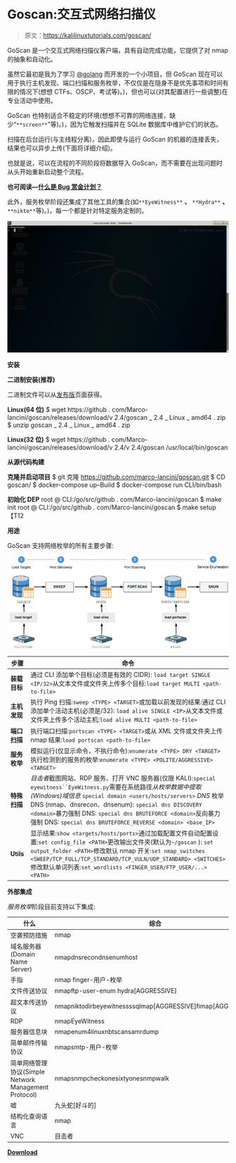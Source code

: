 # Goscan:交互式网络扫描仪

> 原文：<https://kalilinuxtutorials.com/goscan/>

GoScan 是一个交互式网络扫描仪客户端，具有自动完成功能，它提供了对 nmap 的抽象和自动化。

虽然它最初是我为了学习 [@golang](https://twitter.com/golang) 而开发的一个小项目，但 GoScan 现在可以用于执行主机发现、端口扫描和服务枚举，不仅仅是在隐身不是优先事项和时间有限的情况下(想想 CTFs、OSCP、考试等)。)，但也可以(对其配置进行一些调整)在专业活动中使用。

GoScan 也特别适合不稳定的环境(想想不可靠的网络连接，缺少“`**screen**`”等)。)，因为它触发扫描并在 SQLite 数据库中维护它们的状态。

扫描在后台运行(与主线程分离)，因此即使与运行 GoScan 的机器的连接丢失，结果也可以异步上传(下面将详细介绍)。

也就是说，可以在流程的不同阶段将数据导入 GoScan，而不需要在出现问题时从头开始重新启动整个流程。

**也可阅读—[什么是 Bug 赏金计划？](https://kalilinuxtutorials.com/bug-bounty-program-2019/)**

此外，服务枚举阶段还集成了其他工具的集合(如`**EyeWitness**` **、** `**Hydra**` **、** `**nikto**`等)。)，每一个都是针对特定服务定制的。

![](img/14d550fc152958e9f03d25eeeae62843.png)

**安装**

**二进制安装(推荐)**

二进制文件可以从[发布版](https://github.com/marco-lancini/goscan/releases)页面获得。

**Linux(64 位)**
$ wget https://github . com/Marco-lancini/goscan/releases/download/v 2.4/goscan _ 2.4 _ Linux _ amd64 . zip
$ unzip goscan _ 2.4 _ Linux _ amd64 . zip

**Linux(32 位)**
$ wget https://github . com/Marco-lancini/goscan/releases/download/v 2.4/v 2.4/goscan /usr/local/bin/goscan

**从源代码构建**

**克隆并启动项目**
$ git 克隆 https://github.com/marco-lancini/goscan.git
$ CD goscan/
$ docker-compose up–Build
$ docker-compose run CLI/bin/bash

**初始化 DEP**
root @ CLI:/go/src/github . com/Marco-lancini/goscan $ make init
root @ CLI:/go/src/github . com/Marco-lancini/goscan $ make setup【T12

**用途**

GoScan 支持网络枚举的所有主要步骤:

![](img/1656d847dbdd5d6fac5630a5fca99dbc.png)

| 步骤 | 命令 |
| --- | --- |
| **装载目标** | 通过 CLI 添加单个目标(必须是有效的 CIDR): `load target SINGLE <IP/32>`从文本文件或文件夹上传多个目标:`load target MULTI <path-to-file>` |
| **主机发现** | 执行 Ping 扫描:`sweep <TYPE> <TARGET>`或加载以前发现的结果:通过 CLI 添加单个活动主机(必须是/32): `load alive SINGLE <IP>`从文本文件或文件夹上传多个活动主机:`load alive MULTI <path-to-file>` |
| **端口扫描** | 执行端口扫描:`portscan <TYPE> <TARGET>`或从 XML 文件或文件夹上传 nmap 结果:`load portscan <path-to-file>` |
| **服务枚举** | 模拟运行(仅显示命令，不执行命令):`enumerate <TYPE> DRY <TARGET>`执行检测到的服务的枚举:`enumerate <TYPE> <POLITE/AGGRESSIVE> <TARGET>` |
| **特殊扫描** | *目击者*截图网站、RDP 服务、打开 VNC 服务器(仅限 KALI):`special eyewitness``EyeWitness.py`需要在系统路径*从枚举数据中提取(Windows)域信息* `special domain <users/hosts/servers>` *DNS* 枚举 DNS (nmap、dnsrecon、dnsenum): `special dns DISCOVERY <domain>`暴力强制 DNS: `special dns BRUTEFORCE <domain>`反向暴力强制 DNS: `special dns BRUTEFORCE_REVERSE <domain> <base_IP>` |
| **Utils** | 显示结果:`show <targets/hosts/ports>`通过加载配置文件自动配置设置:`set config_file <PATH>`更改输出文件夹(默认为`~/goscan` ): `set output_folder <PATH>`修改默认 nmap 开关:`set nmap_switches <SWEEP/TCP_FULL/TCP_STANDARD/TCP_VULN/UDP_STANDARD> <SWITCHES>`修改默认单词列表:`set_wordlists <FINGER_USER/FTP_USER/...> <PATH>` |

**外部集成**

*服务枚举*阶段目前支持以下集成:

| 什么 | 综合 |
| --- | --- |
| 空袭预防措施 | nmap |
| 域名服务器(Domain Name Server) | nmapdnsrecondnsenumhost |
| 手指 | nmap finger-用户-枚举 |
| 文件传送协议 | nmapftp-user-enum hydra[AGGRESSIVE] |
| 超文本传送协议 | nmapniktodirbeyewitnessssqlmap[AGGRESSIVE]fimap[AGGRESSIVE] |
| RDP | nmapEyeWitness |
| 服务器信息块 | nmapenum4linuxnbtscansamrdump |
| 简单邮件传输协议 | nmapsmtp-用户-枚举 |
| 简单网络管理协议(Simple Network Management Protocol) | nmapsnmpcheckonesixtyonesnmpwalk |
| 嘘 | 九头蛇[好斗的] |
| 结构化查询语言 | nmap |
| VNC | 目击者 |

[**Download**](https://github.com/marco-lancini/goscan)